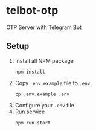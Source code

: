 # telbot-otp

OTP Server with Telegram Bot

## Setup

1.  Install all NPM package
    ```
    npm install
    ```
2.  Copy ```.env.example``` file to ```.env```
    ```
    cp .env.example .env
    ```
3.  Configure your ```.env``` file
4.  Run service
    ```
    npm run start
    ```
